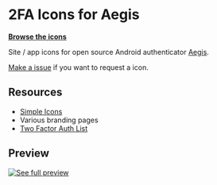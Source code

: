 # 2FA Icons for Aegis

**[Browse the icons](/PNG)**

Site / app icons for open source Android authenticator [Aegis](https://github.com/beemdevelopment/Aegis).

[Make a issue](https://github.com/krisu5/aegis-icons/issues) if you want to request a icon.

## Resources
- [Simple Icons](https://simpleicons.org/)
- Various branding pages
- [Two Factor Auth List](https://twofactorauth.org/)

## Preview 
[![See full preview](full_preview.png)](full_preview.md)
